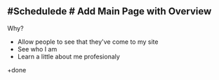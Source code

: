 ## #Schedulede # Add Main Page with Overview
<!-- Schedulede:2023-11-21T21:37:16.757Z -->

<!-- Schedulede:2023-11-21T21:30:20.362Z -->

<!-- Schedulede:2023-11-21T20:40:57.920Z -->

<!-- Schedulede:2023-11-21T20:16:45.696Z -->

<card>

Why?

- Allow people to see that they've come to my site
- See who I am
- Learn a little about me profesionaly

+done

<!-- Schedulede:2023-11-02T13:44:41.981Z order:0 -->
</card>
